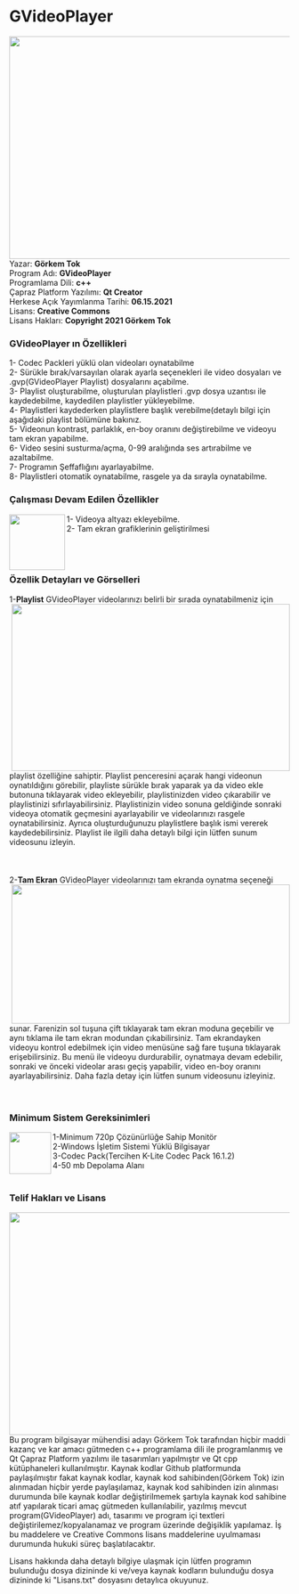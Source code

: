 # GVideoPlayer 

<img src = "https://user-images.githubusercontent.com/79594881/120121440-25f0b600-c1ac-11eb-8d3f-db24497b1ce8.png" width = "600px" height = "400px" align = "right"> </img>

Yazar: <b>Görkem Tok </b><br>
Program Adı: <b>GVideoPlayer</b> <br>
Programlama Dili: <b>c++</b> <br>
Çapraz Platform Yazılımı: <b>Qt Creator</b> <br>
Herkese Açık Yayımlanma Tarihi: <b>06.15.2021</b> <br>
Lisans: <b>Creative Commons</b> <br>
Lisans Hakları: <b>Copyright 2021 Görkem Tok</b>

<h3>GVideoPlayer ın Özellikleri</h3>
1- Codec Packleri yüklü olan videoları oynatabilme <br>
2- Sürükle bırak/varsayılan olarak ayarla seçenekleri ile video dosyaları ve .gvp(GVideoPlayer Playlist) dosyalarını açabilme. <br>
3- Playlist oluşturabilme, oluşturulan playlistleri .gvp dosya uzantısı ile kaydedebilme, kaydedilen playlistler yükleyebilme. <br>
4- Playlistleri kaydederken playlistlere başlık verebilme(detaylı bilgi için aşağıdaki playlist bölümüne bakınız. <br>
5- Videonun kontrast, parlaklık, en-boy oranını değiştirebilme ve videoyu tam ekran yapabilme. <br>
6- Video sesini susturma/açma, 0-99 aralığında ses artırabilme ve azaltabilme. <br>
7- Programın Şeffaflığını ayarlayabilme. <br>
8- Playlistleri otomatik oynatabilme, rasgele ya da sırayla oynatabilme.
<h3>Çalışması Devam Edilen Özellikler</h3>
<img src = "https://user-images.githubusercontent.com/79594881/120317182-feeacf00-c2e6-11eb-9ce7-319d7c69c591.jpg" width = "100px" height = "100px" align = "left"> </img>
1- Videoya altyazı ekleyebilme. <br>
2- Tam ekran grafiklerinin geliştirilmesi <br>
<br>
<br>
<br>
<h3>Özellik Detayları ve Görselleri</h3>
1-<b>Playlist</b>
<img src = "https://user-images.githubusercontent.com/79594881/120124086-20e73300-c1bb-11eb-929c-2e939a158dc0.png" width = "500px" height = "300px" align = "right"> </img>
GVideoPlayer videolarınızı belirli bir sırada oynatabilmeniz için playlist özelliğine sahiptir. Playlist penceresini açarak hangi videonun oynatıldığını görebilir, playliste sürükle bırak yaparak ya da video ekle butonuna tıklayarak video ekleyebilir, playlistinizden video çıkarabilir ve playlistinizi sıfırlayabilirsiniz. Playlistinizin video sonuna geldiğinde sonraki videoya otomatik geçmesini ayarlayabilir ve videolarınızı rasgele oynatabilirsiniz. Ayrıca oluşturduğunuzu playlistlere başlık ismi vererek kaydedebilirsiniz. Playlist ile ilgili daha detaylı bilgi için lütfen sunum videosunu izleyin.
<br>
<br>
<br>
<br>
2-<b>Tam Ekran</b>
<img src = "https://user-images.githubusercontent.com/79594881/120301229-4ff1c780-c2d5-11eb-88d9-7002a6e15f89.png" width = "500px" height = "250px" align = "right"> </img>
GVideoPlayer videolarınızı tam ekranda oynatma seçeneği sunar. Farenizin sol tuşuna çift tıklayarak tam ekran moduna geçebilir ve aynı tıklama ile tam ekran modundan çıkabilirsiniz. Tam ekrandayken videoyu kontrol edebilmek için video menüsüne sağ fare tuşuna tıklayarak erişebilirsiniz. Bu menü ile videoyu durdurabilir, oynatmaya devam edebilir, sonraki ve önceki videolar arası geçiş yapabilir, video en-boy oranını ayarlayabilirsiniz. Daha fazla detay için lütfen sunum videosunu izleyiniz.
<br>
<br>
<br>
<h3>Minimum Sistem Gereksinimleri</h3>
<img src = "https://user-images.githubusercontent.com/79594881/120302906-01452d00-c2d7-11eb-9dd1-bbb7cf9d5d66.png" width = "75px" height = "75px" align = "left"> </img>
1-Minimum 720p Çözünürlüğe Sahip Monitör <br>
2-Windows İşletim Sistemi Yüklü Bilgisayar <br>
3-Codec Pack(Tercihen K-Lite Codec Pack 16.1.2) <br>
4-50 mb Depolama Alanı <br>
<br>
<h3>Telif Hakları ve Lisans</h3>
<img src = "https://user-images.githubusercontent.com/79594881/120124592-c26f8400-c1bd-11eb-96f0-631d2b7d0e30.png" width = "600px" height = "400px" align = "right"> </img>
Bu program bilgisayar mühendisi adayı Görkem Tok tarafından hiçbir maddi kazanç ve kar amacı gütmeden c++ programlama dili ile programlanmış ve Qt Çapraz Platform yazılımı ile tasarımları yapılmıştır ve Qt cpp kütüphaneleri kullanılmıştır. 
Kaynak kodlar Github platformunda paylaşılmıştır fakat kaynak kodlar, kaynak kod sahibinden(Görkem Tok) izin alınmadan hiçbir yerde paylaşılamaz,  kaynak kod sahibinden izin alınması durumunda bile kaynak kodlar değiştirilmemek şartıyla kaynak kod sahibine atıf yapılarak ticari amaç gütmeden kullanılabilir, yazılmış mevcut program(GVideoPlayer) adı, tasarımı ve program içi textleri değiştirilemez/kopyalanamaz ve program üzerinde değişiklik yapılamaz. İş bu maddelere ve Creative Commons lisans maddelerine uyulmaması durumunda hukuki süreç başlatılacaktır.

Lisans hakkında daha detaylı bilgiye ulaşmak için lütfen programın bulunduğu dosya dizininde ki ve/veya kaynak kodların bulunduğu dosya dizininde ki "Lisans.txt" dosyasını detaylıca okuyunuz.

